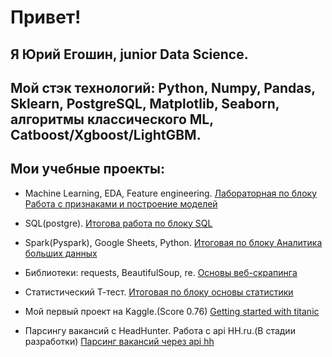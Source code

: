 # Привет! 
## Я Юрий Егошин, junior Data Science.

## Мой стэк технологий: Python, Numpy, Pandas, Sklearn, PostgreSQL, Matplotlib, Seaborn, алгоритмы классического ML, Catboost/Xgboost/LightGBM. 

## Мои учебные проекты:
* Machine Learning, EDA, Feature engineering. [Лабораторная по блоку Работа с признаками и построение
моделей
](https://github.com/gosha22008/Laboratory_feature_selection)
* SQL(postgre). [Итогова работа по блоку SQL](https://github.com/gosha22008/final_sql)
* Spark(Pyspark), Google Sheets, Python. [Итоговая по блоку Аналитика больших данных](https://github.com/gosha22008/Final_work_big_data)

* Библиотеки: requests, BeautifulSoup, re. [Основы веб-скрапинга](https://github.com/gosha22008/web_scraping_home_work)
* Статистический Т-тест. [Итоговая по блоку основы статистики](https://github.com/gosha22008/Final_analitic)
* Мой первый проект на Kaggle.(Score 0.76) [Getting started with titanic](https://github.com/gosha22008/Getting_started_with_titanic)
* Парсингу вакансий с HeadHunter. Работа с api HH.ru.(В стадии разработки) [Парсинг вакансий через api hh](https://github.com/gosha22008/Api_hh)
